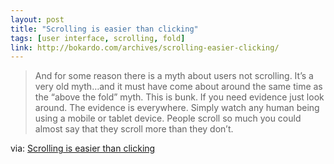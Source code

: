 ```yaml
---
layout: post
title: "Scrolling is easier than clicking"
tags: [user interface, scrolling, fold]
link: http://bokardo.com/archives/scrolling-easier-clicking/
---
```


>And for some reason there is a myth about users not scrolling. It’s a very old myth…and it must have come about around the same time as the “above the fold” myth. This is bunk. If you need evidence just look around. The evidence is everywhere. Simply watch any human being using a mobile or tablet device. People scroll so much you could almost say that they scroll more than they don’t.

via: [Scrolling is easier than clicking](http://bokardo.com/archives/scrolling-easier-clicking/)
